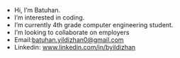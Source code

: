 - Hi, I’m Batuhan.
- I’m interested in coding.
- I’m currently 4th grade computer engineering student.
- I’m looking to collaborate on employers
- Email:batuhan.yildizhan0@gmail.com
- Linkedin: www.linkedin.com/in/byildizhan
